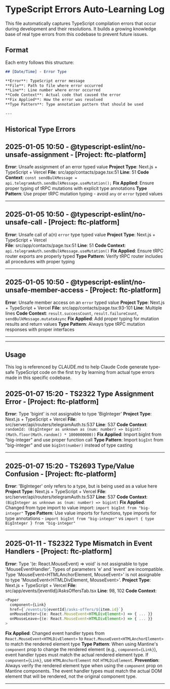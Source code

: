 # TypeScript Errors Auto-Learning Log

This file automatically captures TypeScript compilation errors that occur during development and their resolutions. It builds a growing knowledge base of real type errors from this codebase to prevent future issues.

## Format

Each entry follows this structure:

```markdown
## [Date/Time] - Error Type

**Error**: TypeScript error message
**File**: Path to file where error occurred
**Line**: Line number where error occurred
**Code Context**: Actual code that caused the error
**Fix Applied**: How the error was resolved
**Type Pattern**: Type annotation pattern that should be used

---
```

## Historical Type Errors

## 2025-01-05 10:50 - @typescript-eslint/no-unsafe-assignment - [Project: ftc-platform]

**Error**: Unsafe assignment of an error typed value
**Project Type**: Next.js + TypeScript + Vercel
**File**: src/app/contacts/page.tsx:51
**Line**: 51
**Code Context**: `const sendBulkMessage = api.telegramAuth.sendBulkMessage.useMutation();`
**Fix Applied**: Ensure proper typing of tRPC mutations with explicit type annotations
**Type Pattern**: Use proper tRPC mutation typing - avoid `any` or `error` typed values

---

## 2025-01-05 10:50 - @typescript-eslint/no-unsafe-call - [Project: ftc-platform]

**Error**: Unsafe call of a(n) `error` type typed value
**Project Type**: Next.js + TypeScript + Vercel  
**File**: src/app/contacts/page.tsx:51
**Line**: 51
**Code Context**: `api.telegramAuth.sendBulkMessage.useMutation()`
**Fix Applied**: Ensure tRPC router exports are properly typed
**Type Pattern**: Verify tRPC router includes all procedures with proper typing

---

## 2025-01-05 10:50 - @typescript-eslint/no-unsafe-member-access - [Project: ftc-platform]

**Error**: Unsafe member access on an `error` typed value
**Project Type**: Next.js + TypeScript + Vercel
**File**: src/app/contacts/page.tsx:93-101
**Line**: Multiple lines
**Code Context**: `result.successCount`, `result.failureCount`, `sendBulkMessage.mutateAsync`
**Fix Applied**: Add proper typing for mutation results and return values
**Type Pattern**: Always type tRPC mutation responses with proper interfaces

---

---

## Usage

This log is referenced by CLAUDE.md to help Claude Code generate type-safe TypeScript code on the first try by learning from actual type errors made in this specific codebase.
## 2025-01-07 15:20 - TS2322 Type Assignment Error - [Project: ftc-platform]

**Error**: Type 'bigint' is not assignable to type 'BigInteger'
**Project Type**: Next.js + TypeScript + Vercel
**File**: src/server/api/routers/telegramAuth.ts:537
**Line**: 537
**Code Context**: `randomId: (BigInteger as unknown as (num: number) => bigint)(Math.floor(Math.random() * 1000000000))`
**Fix Applied**: Import bigInt from "big-integer" and use proper function call
**Type Pattern**: Import `bigInt` from "big-integer" and use `bigInt(number)` instead of type casting

---

## 2025-01-07 15:20 - TS2693 Type/Value Confusion - [Project: ftc-platform]

**Error**: 'BigInteger' only refers to a type, but is being used as a value here
**Project Type**: Next.js + TypeScript + Vercel
**File**: src/server/api/routers/telegramAuth.ts:537
**Line**: 537
**Code Context**: `(BigInteger as unknown as (num: number) => bigint)`
**Fix Applied**: Changed from type import to value import: `import bigInt from "big-integer"`
**Type Pattern**: Use value imports for functions, type imports for type annotations - `import bigInt from "big-integer"` vs `import { type BigInteger } from "big-integer"`

---

## 2025-01-11 - TS2322 Type Mismatch in Event Handlers - [Project: ftc-platform]

**Error**: Type '(e: React.MouseEvent<HTMLDivElement>) => void' is not assignable to type 'MouseEventHandler<HTMLAnchorElement>'. Types of parameters 'e' and 'event' are incompatible. Type 'MouseEvent<HTMLAnchorElement, MouseEvent>' is not assignable to type 'MouseEvent<HTMLDivElement, MouseEvent>'.
**Project Type**: Next.js + TypeScript + Vercel
**File**: src/app/events/[eventId]/AsksOffersTab.tsx
**Line**: 98, 102
**Code Context**: 
```typescript
<Paper
  component={Link}
  href={`/events/${eventId}/asks-offers/${item.id}`}
  onMouseEnter={(e: React.MouseEvent<HTMLDivElement>) => { ... }}
  onMouseLeave={(e: React.MouseEvent<HTMLDivElement>) => { ... }}
>
```
**Fix Applied**: Changed event handler types from `React.MouseEvent<HTMLDivElement>` to `React.MouseEvent<HTMLAnchorElement>` to match the rendered element type
**Type Pattern**: When using Mantine's `component` prop to change the rendered element (e.g., `component={Link}`), event handler types must match the actual rendered element type. If `component={Link}`, use `HTMLAnchorElement` not `HTMLDivElement`.
**Prevention**: Always verify the rendered element type when using the `component` prop on Mantine components. The event handler types must match the actual DOM element that will be rendered, not the original component type.

---
